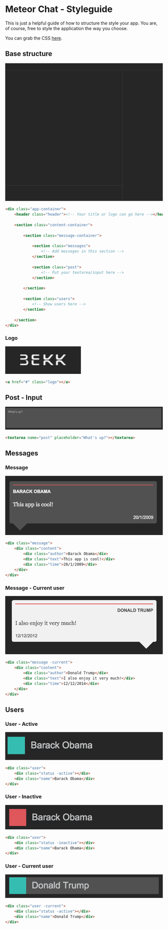 # Meteor Chat - Styleguide

This is just a helpful guide of how to structure the style your app.
You are, of course, free to style the application the way you choose.

You can grab the CSS [here](chat-app.css).

## Base structure

![Base structure](example-images/base-structure.png)

```html
<div class="app-container">
    <header class="header"><!-- Your title or logo can go here --></header>

    <section class="content-container">

        <section class="message-container">

            <section class="messages">
                <!-- Add messeges in this section -->
            </section>

            <section class="post">
                <!-- Put your textarea/input here -->
            </section>

        </section>

        <section class="users">
            <!-- Show users here -->
        </section>

    </section>
</div>
```

### Logo

![Logo](example-images/logo.png)

```html
<a href="#" class="logo"></a>
```

## Post - Input

![Post-Input](example-images/textbox.png)

```html
<textarea name="post" placeholder="What's up?"></textarea>
```

## Messages

### Message

![Message](example-images/message.png)

```html
<div class="message">
    <div class="content">
        <div class="author">Barack Obama</div>
        <div class="text">This app is cool!</div>
        <div class="time">20/1/2009</div>
    </div>
</div>
```

### Message - Current user

![Message](example-images/message-current-user.png)

```html
<div class="message -current">
    <div class="content">
        <div class="author">Donald Trump</div>
        <div class="text">I also enjoy it very much!</div>
        <div class="time">12/12/2014</div>
    </div>
</div>
```

## Users

### User - Active

![User - Active](example-images/user-active.png)

```html
<div class="user">
    <div class="status -active"></div>
    <div class="name">Barack Obama</div>
</div>
```

### User - Inactive

![User - Inactive](example-images/user-inactive.png)

```html
<div class="user">
    <div class="status -inactive"></div>
    <div class="name">Barack Obama</div>
</div>
```

### User - Current user

![User - Offline](example-images/user-current.png)

```html
<div class="user -current">
    <div class="status -active"></div>
    <div class="name">Donald Trump</div>
</div>
```